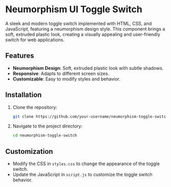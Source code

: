# Neumorphism UI Toggle Switch

A sleek and modern toggle switch implemented with HTML, CSS, and JavaScript, featuring a neumorphism design style. This component brings a soft, extruded plastic look, creating a visually appealing and user-friendly switch for web applications.

## Features

- **Neumorphism Design**: Soft, extruded plastic look with subtle shadows.
- **Responsive**: Adapts to different screen sizes.
- **Customizable**: Easy to modify styles and behavior.

## Installation

1. Clone the repository:
    ```bash
    git clone https://github.com/your-username/neumorphism-toggle-switch.git
    ```
2. Navigate to the project directory:
    ```bash
    cd neumorphism-toggle-switch
    ```

## Customization

- Modify the CSS in `styles.css` to change the appearance of the toggle switch.
- Update the JavaScript in `script.js` to customize the toggle switch behavior.
